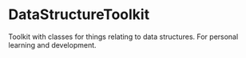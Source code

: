 # DataStructureToolkit
Toolkit with classes for things relating to data structures. For personal learning and development.
